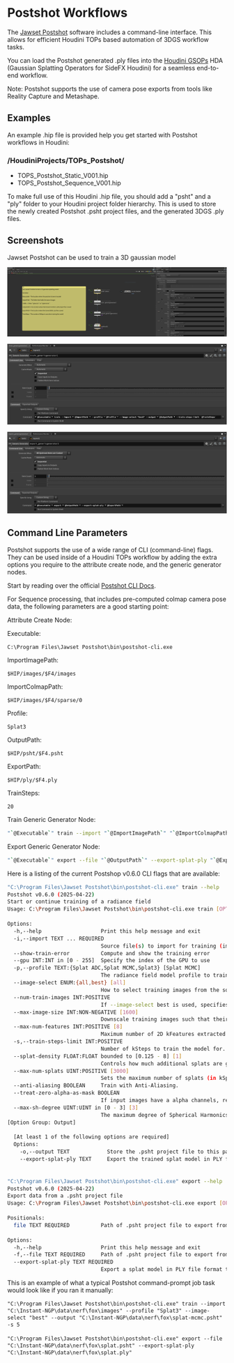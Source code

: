# Postshot Workflows

The [Jawset Postshot](https://www.jawset.com/) software includes a command-line interface. This allows for efficient Houdini TOPs based automation of 3DGS workflow tasks.

You can load the Postshot generated .ply files into the [Houdini GSOPs](https://github.com/david-rhodes/GSOPs) HDA (Gaussian Splatting Operators for SideFX Houdini) for a seamless end-to-end workflow.

Note: Postshot supports the use of camera pose exports from tools like Reality Capture and Metashape.

## Examples

An example .hip file is provided help you get started with Postshot workflows in Houdini:

### /HoudiniProjects/TOPs_Postshot/
- TOPS_Postshot_Static_V001.hip
- TOPS_Postshot_Sequence_V001.hip

To make full use of this Houdini .hip file, you should add a "psht" and a "ply" folder to your Houdini project folder hierarchy. This is used to store the newly created Postshot .psht project files, and the generated 3DGS .ply files.

## Screenshots

Jawset Postshot can be used to train a 3D gaussian model

![postshot 1](Images/postshot1.png)

![postshot 2](Images/postshot2.png)

![postshot 3](Images/postshot3.png)

## Command Line Parameters

Postshot supports the use of a wide range of CLI (command-line) flags. They can be used inside of a Houdini TOPs workflow by adding the extra options you require to the attribute create node, and the generic generator nodes.

Start by reading over the official [Postshot CLI Docs](https://www.jawset.com/docs/d/Postshot+User+Guide/Command-line+Interface).

For Sequence processing, that includes pre-computed colmap camera pose data, the following parameters are a good starting point:

Attribute Create Node:

Executable: 

    C:\Program Files\Jawset Postshot\bin\postshot-cli.exe

ImportImagePath:

    $HIP/images/$F4/images

ImportColmapPath:

    $HIP/images/$F4/sparse/0

Profile:

    Splat3

OutputPath:

    $HIP/psht/$F4.psht

ExportPath:

    $HIP/ply/$F4.ply

TrainSteps:

    20

Train Generic Generator Node:

```bash
"`@Executable`" train --import "`@ImportImagePath`" "`@ImportColmapPath`" --profile "`@Profile`" --image-select "best" --output "`@OutputPath`" --train-steps-limit `@TrainSteps`
```

Export Generic Generator Node:

```bash
"`@Executable`" export --file "`@OutputPath`" --export-splat-ply "`@ExportPath`"
```

Here is a listing of the current Postshop v0.6.0 CLI flags that are available:

```bash
"C:\Program Files\Jawset Postshot\bin\postshot-cli.exe" train --help
Postshot v0.6.0 (2025-04-22)
Start or continue training of a radiance field
Usage: C:\Program Files\Jawset Postshot\bin\postshot-cli.exe train [OPTIONS]

Options:
  -h,--help                   Print this help message and exit
  -i,--import TEXT ... REQUIRED
                              Source file(s) to import for training (images, videos, camera poses, point clouds). Option can be specified multiple times
  --show-train-error          Compute and show the training error
  --gpu INT:INT in [0 - 255]  Specify the index of the GPU to use
  -p,--profile TEXT:{Splat ADC,Splat MCMC,Splat3} [Splat MCMC]
                              The radiance field model profile to train
  --image-select ENUM:{all,best} [all]
                              How to select training images from the source image sets
  --num-train-images INT:POSITIVE
                              If --image-select best is used, specifies the number of training images to select. By default a value will be computed from the total image count.
  --max-image-size INT:NON-NEGATIVE [1600]
                              Downscale training images such that their longer edge is at most this value in pixels. Disabled if zero.
  --max-num-features INT:POSITIVE [8]
                              Maximum number of 2D kFeatures extracted from each image.
  -s,--train-steps-limit INT:POSITIVE
                              Number of kSteps to train the model for. By default a value will be computed from num-train-images.
  --splat-density FLOAT:FLOAT bounded to [0.125 - 8] [1]
                              Controls how much additional splats are generated during training. Applies only in 'Splat ADC' profile.
  --max-num-splats UINT:POSITIVE [3000]
                              Sets the maximum number of splats (in kSplats) created during training. Applies only in 'Splat MCMC' profile.
  --anti-aliasing BOOLEAN     Train with Anti-Aliasing.
  --treat-zero-alpha-as-mask BOOLEAN
                              If input images have a alpha channels, regions with zero alpha will be ignored, not reconstructed as zero alpha.
  --max-sh-degree UINT:UINT in [0 - 3] [3]
                              The maximum degree of Spherical Harmonics coefficients (view-dependent colors) used during training.
[Option Group: Output]

  [At least 1 of the following options are required]
  Options:
    -o,--output TEXT            Store the .psht project file to this path.
    --export-splat-ply TEXT     Export the trained splat model in PLY file format to this path.


"C:\Program Files\Jawset Postshot\bin\postshot-cli.exe" export --help
Postshot v0.6.0 (2025-04-22)
Export data from a .psht project file
Usage: C:\Program Files\Jawset Postshot\bin\postshot-cli.exe export [OPTIONS] file

Positionals:
  file TEXT REQUIRED          Path of .psht project file to export from

Options:
  -h,--help                   Print this help message and exit
  -f,--file TEXT REQUIRED     Path of .psht project file to export from
  --export-splat-ply TEXT REQUIRED
                              Export a splat model in PLY file format to this path.

```

This is an example of what a typical Postshot command-prompt job task would look like if you ran it manually:

    "C:\Program Files\Jawset Postshot\bin\postshot-cli.exe" train --import "C:\Instant-NGP\data\nerf\fox\images" --profile "Splat3" --image-select "best" --output "C:\Instant-NGP\data\nerf\fox\splat-mcmc.psht" -s 5

    "C:\Program Files\Jawset Postshot\bin\postshot-cli.exe" export --file "C:\Instant-NGP\data\nerf\fox\splat.psht" --export-splat-ply "C:\Instant-NGP\data\nerf\fox\splat.ply"
